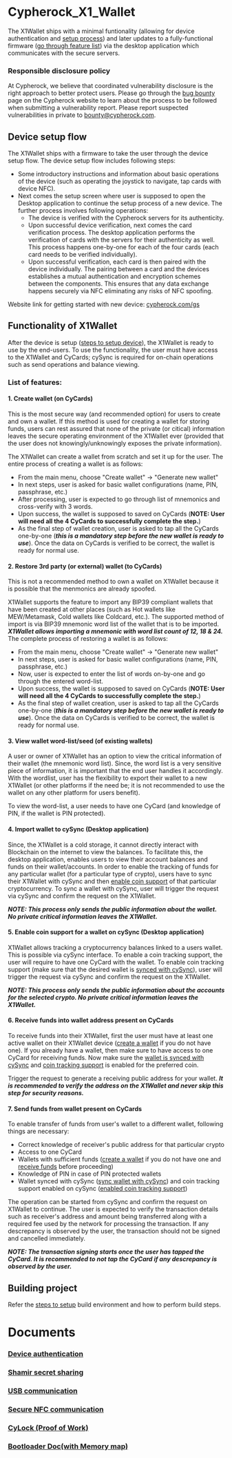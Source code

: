 # Cypherock_X1_Wallet
The X1Wallet ships with a minimal funtionality (allowing for device authentication and [setup process](#device-setup-flow)) and later updates to a fully-functional firmware ([go through feature list](#functionality-of-x1wallet)) via the desktop application which communicates with the secure servers.

### Responsible disclosure policy
At Cypherock, we believe that coordinated vulnerability disclosure is the right approach to better protect users. Please go through the [bug bounty](https://www.cypherock.com/bug-bounty) page on the Cypherock website to learn about the process to be followed when submitting a vulnerability report. Please report suspected vulnerabilities in private to bounty@cypherock.com.

## Device setup flow
The X1Wallet ships with a firmware to take the user through the device setup flow. The device setup flow includes following steps:
- Some introductory instructions and information about basic operations of the device (such as operating the joystick to navigate, tap cards with device NFC).
- Next comes the setup screen where user is supposed to open the Desktop application to continue the setup process of a new device. The further process involves following operations:
  - The device is verified with the Cypherock servers for its authenticity.
  - Upon successful device verification, next comes the card verification process. The desktop application performs the verification of cards with the servers for their authenticity as well. This process happens one-by-one for each of the four cards (each card needs to be verified individually).
  - Upon successful verification, each card is then paired with the device individually. The pairing between a card and the devices establishes a mutual authentication and encryption schemes between the components. This ensures that any data exchange happens securely via NFC eliminating any risks of NFC spoofing.

Website link for getting started with new device: [cypherock.com/gs](https://www.cypherock.com/get-started/)

## Functionality of X1Wallet
After the device is setup ([steps to setup device](#device-setup-flow)), the X1Wallet is ready to use by the end-users. To use the functionality, the user must have access to the X1Wallet and CyCards; cySync is required for on-chain operations such as send operations and balance viewing.

### List of features:
#### 1. Create wallet (on CyCards)
This is the most secure way (and recommended option) for users to create and own a wallet. If this method is used for creating a wallet for storing funds, users can rest assured that none of the private (or citical) information leaves the secure operating environment of the X1Wallet ever (provided that the user does not knowingly/unknowingly exposes the private information).

The X1Wallet can create a wallet from scratch and set it up for the user. The entire process of creating a wallet is as follows:
   - From the main menu, choose "Create wallet" -> "Generate new wallet"
   - In next steps, user is asked for basic wallet configurations (name, PIN, passphrase, etc.)
   - After processing, user is expected to go through list of mnemonics and cross-verify with 3 words.
   - Upon success, the wallet is supposed to saved on CyCards (**NOTE: User will need all the 4 CyCards to successfully complete the step.**)
   - As the final step of wallet creation, user is asked to tap all the CyCards one-by-one (___this is a mandatory step before the new wallet is ready to use___). Once the data on CyCards is verified to be correct, the wallet is ready for normal use.

#### 2. Restore 3rd party (or external) wallet (to CyCards)
This is not a recommended method to own a wallet on X1Wallet because it is possible that the menmonics are already spoofed.

X1Wallet supports the feature to import any BIP39 compliant wallets that have been created at other places (such as Hot wallets like MEW/Metamask, Cold wallets like Coldcard, etc.). The supported method of import is via BIP39 mnemonic word list of the wallet that is to be imported. ***X1Wallet allows importing a mnemonic with word list count of 12, 18 & 24.*** The complete process of restoring a wallet is as follows:
   - From the main menu, choose "Create wallet" -> "Generate new wallet"
   - In next steps, user is asked for basic wallet configurations (name, PIN, passphrase, etc.)
   - Now, user is expected to enter the list of words on-by-one and go through the entered word-list.
   - Upon success, the wallet is supposed to saved on CyCards (**NOTE: User will need all the 4 CyCards to successfully complete the step.**)
   - As the final step of wallet creation, user is asked to tap all the CyCards one-by-one (___this is a mandatory step before the new wallet is ready to use___). Once the data on CyCards is verified to be correct, the wallet is ready for normal use.

#### 3. View wallet word-list/seed (of existing wallets)
A user or owner of X1Wallet has an option to view the critical information of their wallet (the mnemonic word list). Since, the word list is a very sensitive piece of information, it is important that the end user handles it accordingly. With the wordlist, user has the flexibility to export their wallet to a new X1Wallet (or other platforms if the need be; it is not recommended to use the wallet on any other platform for users benefit).

To view the word-list, a user needs to have one CyCard (and knowledge of PIN, if the wallet is PIN protected).

#### 4. Import wallet to cySync (Desktop application)
Since, the X1Wallet is a cold storage, it cannot directly interact with Blockchain on the internet to view the balances. To facilitate this, the desktop application, enables users to view their account balances and funds on their wallet/accounts. In order to enable the tracking of funds for any particular wallet (for a particular type of crypto), users have to sync their X1Wallet with cySync and then [enable coin support](#5-enable-coin-support-for-a-wallet-on-cysync-desktop-application) of that particular cryptocurrency. To sync a wallet with cySync, user will trigger the request via cySync and confirm the request on the X1Wallet.

***NOTE: This process only sends the public information about the wallet. No private critical information leaves the X1Wallet.***

#### 5. Enable coin support for a wallet on cySync (Desktop application)
X1Wallet allows tracking a cryptocurrency balances linked to a users wallet. This is possible via cySync interface. To enable a coin tracking support, the user will require to have one CyCard with the wallet. To enable coin tracking support (make sure that the desired wallet is [synced with cySync](#4-import-wallet-to-cysync-desktop-application)), user will trigger the request via cySync and confirm the request on the X1Wallet.

***NOTE: This process only sends the public information about the accounts for the selected crypto. No private critical information leaves the X1Wallet.***

#### 6. Receive funds into wallet address present on CyCards
To receive funds into their X1Wallet, first the user must have at least one active wallet on their X1Wallet device ([create a wallet](#1-create-wallet-on-cycards) if you do not have one). If you already have a wallet, then make sure to have access to one CyCard for receiving funds. Now make sure the [wallet is synced with cySync](#4-import-wallet-to-cysync-desktop-application) and [coin tracking support](#5-enable-coin-support-for-a-wallet-on-cysync-desktop-application) is enabled for the preferred coin.

Trigger the request to generate a receiving public address for your wallet. ***It is recommended to verify the address on the X1Wallet and never skip this step for security reasons.***

#### 7. Send funds from wallet present on CyCards
To enable transfer of funds from user's wallet to a different wallet, following things are necessary:
   - Correct knowledge of receiver's public address for that particular crypto
   - Access to one CyCard
   - Wallets with sufficient funds ([create a wallet](#1-create-wallet-on-cycards) if you do not have one and [receive funds](#6-receive-funds-into-wallet-address-present-on-cycards) before proceeding)
   - Knowledge of PIN in case of PIN protected wallets
   - Wallet synced with cySync ([sync wallet with cySync](#4-import-wallet-to-cysync-desktop-application)) and coin tracking support enabled on cySync ([enabled coin tracking support](#5-enable-coin-support-for-a-wallet-on-cysync-desktop-application))

The operation can be started from cySync and confirm the request on X1Wallet to continue. The user is expected to verify the transaction details such as receiver's address and amount being transferred along with a required fee used by the network for processing the transaction. If any descrepancy is observed by the user, the transaction should not be signed and cancelled immediately.

***NOTE: The transaction signing starts once the user has tapped the CyCard. It is recommended to not tap the CyCard if any descrepancy is observed by the user.***

## Building project

Refer the [steps to setup](./HACKING.md) build environment and how to perform build steps.

# Documents
### [Device authentication](docs/device_provision_auth.md)
### [Shamir secret sharing](docs/shamir_secret_sharing.md)
### [USB communication](docs/usb_communication.md)
### [Secure NFC communication](docs/nfc_secure_communication.md)
### [CyLock (Proof of Work)](docs/cylock__proof_of_work.md)
### [Bootloader Doc(with Memory map)](docs/bootloader.md)
